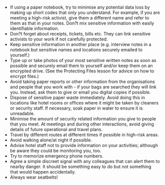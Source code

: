 [Title]: # (When In Country)
[Difficulty]: # (Beginner)
[Order]: # (2)

*   If using a paper notebook, try to minimise any potential data loss by making up short codes that only you understand. For example, if you are meeting a high-risk activist, give them a different name and refer to them as that in your notes. Don?t mix sensitive information with easily identifiable information.
*   Don?t forget about receipts, tickets, bills etc. They can link sensitive activists to your work if not carefully protected.
*   Keep sensitive information in another place (e.g. interview notes in a notebook but sensitive names and locations securely emailed to yourself.)
*   Type up or take photos of your most sensitive written notes as soon as possible and securely email them to yourself and/or keep them on an encrypted drive. (See the Protecting Files lesson for advice on how to encrypt files.)
*   Avoid taking paper reports or other information from the organisations and people that you work with - if your bags are searched they will link you. Instead, ask them to give or email you digital copies if possible.
*   Dispose of sensitive paper waste immediately. Avoid doing this in locations like hotel rooms or offices where it might be taken by cleaners or security staff. If necessary, soak paper in water to ensure it is unreadable.
*   Minimise the amount of security related information you give to people that you meet. At meetings and during other interactions, avoid giving details of future operational and travel plans.
*   Travel by different routes at different times if possible in high-risk areas.
*   Avoid walking alone/at night if possible.
*   Advise hotel staff not to provide information on your activities; although be aware they could be monitoring you, too.
*   Try to memorize emergency phone numbers.
*   Agree a simple discreet signal with any colleagues that can alert them to nearby danger. It should be something easy to do but not something that would happen accidentally.
*   Always wear seatbelts!